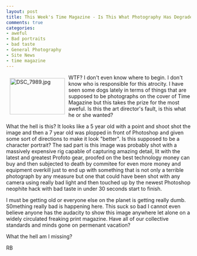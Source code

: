 ```yaml
---
layout: post
title: This Week's Time Magazine - Is This What Photography Has Degraded To?
comments: true
categories:
- aweful
- Bad portraits
- bad taste
- General Photography
- Site News
- time magazine
---
```

<a rel="lightbox" href="/wp-content/uploads/2009/06/DSC_7989.jpg"><img title="DSC_7989.jpg" src="/wp-content/uploads/2009/06/.thumbs/.DSC_7989.jpg" border="0" alt="DSC_7989.jpg" hspace="10" vspace="10" width="150" height="99" align="left" /></a>WTF? I don't even know where to begin. I don't know who is responsible for this atrocity. I have seen some dogs lately in terms of things that are supposed to be photographs on the cover of Time Magazine but this takes the prize for the most aweful. Is this the art director's fault, is this what he or she wanted?

What the hell is this? It looks like a 5 year old with a point and shoot shot the image and then a 7 year old was plopped in front of Photoshop and given some sort of directions to make it look "better". Is this supposed to be a character portrait? The sad part is this image was probably shot with a massively expensive rig capable of capturing amazing detail, lit with the latest and greatest Profoto gear, proofed on the best technology money can buy and then subjected to death by commitee for even more money and equipment overkill just to end up with something that is not only a terrible photograph by any measure but one that could have been shot with any camera using really bad light and then touched up by the newest Photoshop neophite hack with bad taste in under 30 seconds start to finish.

I must be getting old or everyone else on the planet is getting really dumb. S0mething really bad is happening here. This suck so bad I cannot even believe anyone has the audacity to show this image anywhere let alone on a widely circulated freaking print magazine. Have all of our collective standards and minds gone on permenant vacation?

What the hell am I missing?

RB